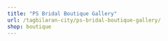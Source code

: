 ```yaml
---
title: "PS Bridal Boutique Gaĺlery"
url: /tagbilaran-city/ps-bridal-boutique-gallery/
shop: boutique
---
```

